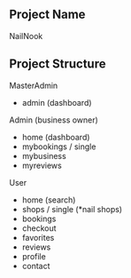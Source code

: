 ## Project Name
NailNook

## Project Structure
MasterAdmin
- admin (dashboard)

Admin (business owner)
- home (dashboard)
- mybookings / single
- mybusiness
- myreviews

User
- home (search)
- shops / single (*nail shops)
- bookings
- checkout
- favorites
- reviews
- profile
- contact

